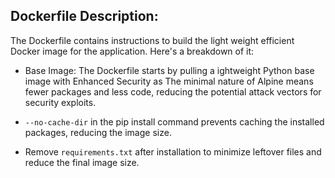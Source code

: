 ## Dockerfile Description:
The Dockerfile contains instructions to build the light weight efficient Docker image for the application. Here's a breakdown of it:

- Base Image: The Dockerfile starts by pulling a ightweight Python base image with Enhanced Security as The minimal nature of Alpine means fewer packages and less code, reducing the potential attack vectors for security exploits.

- `--no-cache-dir` in the pip install command prevents caching the installed packages, reducing the image size.
- Remove `requirements.txt` after installation to minimize leftover files and reduce the final image size.
